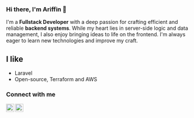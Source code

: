 ### Hi there, I'm Ariffin 👋

I'm a **Fullstack Developer** with a deep passion for crafting efficient and reliable **backend systems**. While my heart lies in server-side logic and data management, I also enjoy bringing ideas to life on the frontend. I'm always eager to learn new technologies and improve my craft.

## I like

- Laravel
- Open-source, Terraform and AWS

### Connect with me

[<img align="left" alt="antonbabenko | Twitter" width="22" src="https://cdn.jsdelivr.net/npm/simple-icons@v3/icons/twitter.svg" />][twitter]
[<img align="left" alt="antonbabenko | LinkedIn" width="22" src="https://cdn.jsdelivr.net/npm/simple-icons@v3/icons/linkedin.svg" />][linkedin]

[twitter]: https://x.com/mhd_arffn
[linkedin]: https://www.linkedin.com/in/mhd-arffn
